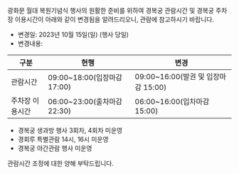 광화문 월대 복원기념식 행사의 원활한 준비를 위하여 경복궁 관람시간 및 경복궁 주차장 이용시간이 아래와 같이 변경됨을 알려드리오니, 관람에 참고하시기 바랍니다.
- 변경일: 2023년 10월 15일(일) (행사 당일)
- 변경내용:

| 구분 | 현행 | **변경** |
| --- | --- | --- |
| 관람시간 | 09:00~18:00(입장마감 17:00) | 09:00~16:00(발권 및 입장마감 15:00) |
| 주차장 이용시간 | 06:00~23:00(출차마감 22:30) | 06:00~16:00(입차마감 15:00) |

- 경복궁 생과방 행사 3회차, 4회차 미운영
- 경회루 특별관람 14시, 16시 미운영
- 경복궁 야간관람 행사 미운영

관람시간 조정에 대한 양해 부탁드립니다.